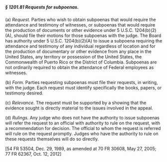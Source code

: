 ##### § 1201.81 Requests for subpoenas. #####

(a) *Request.* Parties who wish to obtain subpoenas that would require the attendance and testimony of witnesses, or subpoenas that would require the production of documents or other evidence under 5 U.S.C. 1204(b)(2)(A), should file their motions for those subpoenas with the judge. The Board has authority under 5 U.S.C. 1204(b)(2)(A) to issue a subpoena requiring the attendance and testimony of any individual regardless of location and for the production of documentary or other evidence from any place in the United States, any territory or possession of the United States, the Commonwealth of Puerto Rico or the District of Columbia. Subpoenas are not ordinarily required to obtain the attendance of Federal employees as witnesses.

(b) *Form.* Parties requesting subpoenas must file their requests, in writing, with the judge. Each request must identify specifically the books, papers, or testimony desired.

(c) *Relevance.* The request must be supported by a showing that the evidence sought is directly material to the issues involved in the appeal.

(d) *Rulings.* Any judge who does not have the authority to issue subpoenas will refer the request to an official with authority to rule on the request, with a recommendation for decision. The official to whom the request is referred will rule on the request promptly. Judges who have the authority to rule on these requests themselves will do so directly.

[54 FR 53504, Dec. 29, 1989, as amended at 70 FR 30608, May 27, 2005; 77 FR 62367, Oct. 12, 2012]